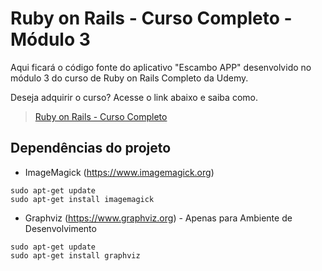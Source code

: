 # Ruby on Rails - Curso Completo - Módulo 3

Aqui ficará o código fonte do aplicativo "Escambo APP" desenvolvido no módulo 3 do curso de Ruby on Rails Completo da Udemy.

Deseja adquirir o curso? Acesse o link abaixo e saiba como.

> [Ruby on Rails - Curso Completo](https://www.udemy.com/rubyonrails/)

## Dependências do projeto

* ImageMagick (https://www.imagemagick.org)

```
sudo apt-get update
sudo apt-get install imagemagick
```

* Graphviz (https://www.graphviz.org) - Apenas para Ambiente de Desenvolvimento

```
sudo apt-get update
sudo apt-get install graphviz
```
